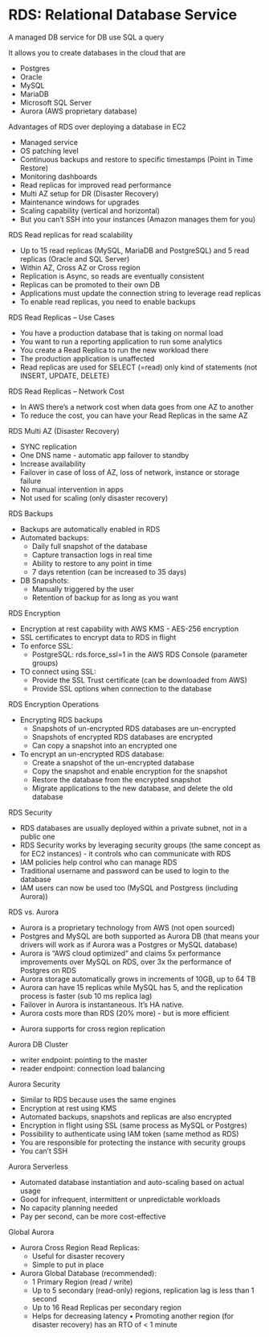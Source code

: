 # RDS: Relational Database Service

A managed DB service for DB use SQL a query

It allows you to create databases in the cloud that are
* Postgres
* Oracle
* MySQL
* MariaDB
* Microsoft SQL Server
* Aurora (AWS proprietary database)

Advantages of RDS over deploying a database in EC2
* Managed service
* OS patching level
* Continuous backups and restore to specific timestamps (Point in Time Restore)
* Monitoring dashboards
* Read replicas for improved read performance
* Multi AZ setup for DR (Disaster Recovery)
* Maintenance windows for upgrades
* Scaling capability (vertical and horizontal)
* But you can’t SSH into your instances (Amazon manages them for you)

RDS Read replicas for read scalability
* Up to 15 read replicas (MySQL, MariaDB and PostgreSQL) and 5 read replicas (Oracle and SQL Server)
* Within AZ, Cross AZ or Cross region
* Replication is Async, so reads are eventually consistent
* Replicas can be promoted to their own DB
* Applications must update the connection string to leverage read replicas
* To enable read replicas, you need to enable backups

RDS Read Replicas – Use Cases
- You have a production database that is taking on normal load
- You want to run a reporting application to run some analytics
- You create a Read Replica to run the new workload there
- The production application is unaffected
- Read replicas are used for SELECT (=read) only kind of statements (not INSERT, UPDATE, DELETE)

RDS Read Replicas – Network Cost
- In AWS there’s a network cost when data goes from one AZ to another 
- To reduce the cost, you can have your Read Replicas in the same AZ

RDS Multi AZ (Disaster Recovery)
* SYNC replication
* One DNS name - automatic app failover to standby
* Increase availability
* Failover in case of loss of AZ, loss of network, instance or storage failure
* No manual intervention in apps
* Not used for scaling (only disaster recovery)

RDS Backups
* Backups are automatically enabled in RDS
* Automated backups:
    * Daily full snapshot of the database
    * Capture transaction logs in real time
    * Ability to restore to any point in time
    * 7 days retention (can be increased to 35 days)
* DB Snapshots:
    * Manually triggered by the user
    * Retention of backup for as long as you want

RDS Encryption
* Encryption at rest capability with AWS KMS - AES-256 encryption
* SSL certificates to encrypt data to RDS in flight
* To enforce SSL:
    * PostgreSQL: rds.force_ssl=1 in the AWS RDS Console (parameter groups)
* TO connect using SSL:
    * Provide the SSL Trust certificate (can be downloaded from AWS)
    * Provide SSL options when connection to the database
	
	
RDS Encryption Operations
- Encrypting RDS backups
	- Snapshots of un-encrypted RDS databases are un-encrypted 
	- Snapshots of encrypted RDS databases are encrypted
	- Can copy a snapshot into an encrypted one
- To encrypt an un-encrypted RDS database: 
	- Create a snapshot of the un-encrypted database
	- Copy the snapshot and enable encryption for the snapshot
	- Restore the database from the encrypted snapshot
	- Migrate applications to the new database, and delete the old database

RDS Security
* RDS databases are usually deployed within a private subnet, not in a public one
* RDS Security works by leveraging security groups (the same concept as for EC2 instances) - it controls who can communicate with RDS
* IAM policies help control who can manage RDS
* Traditional username and password can be used to login to the database
* IAM users can now be used too (MySQL and Postgress (including Aurora))

RDS vs. Aurora
* Aurora is a proprietary technology from AWS (not open sourced)
* Postgres and MySQL are both supported as Aurora DB (that means your drivers will work as if Aurora was a Postgres or MySQL database)
* Aurora is “AWS cloud optimized” and claims 5x performance improvements over MySQL on RDS, over 3x the performance of Postgres on RDS
* Aurora storage automatically grows in increments of 10GB, up to 64 TB
* Aurora can have 15 replicas while MySQL has 5, and the replication process is faster (sub 10 ms replica lag)
* Failover in Aurora is instantaneous. It’s HA native.
* Aurora costs more than RDS (20% more) - but is more efficient
- Aurora supports for cross region replication

Aurora DB Cluster
- writer endpoint: pointing to the master
- reader endpoint: connection load balancing

Aurora Security
- Similar to RDS because uses the same engines
- Encryption at rest using KMS
- Automated backups, snapshots and replicas are also encrypted
- Encryption in flight using SSL (same process as MySQL or Postgres) 
- Possibility to authenticate using IAM token (same method as RDS) 
- You are responsible for protecting the instance with security groups 
- You can’t SSH

 Aurora Serverless
- Automated database instantiation and auto-scaling based on actual usage
- Good for infrequent, intermittent or unpredictable workloads
- No capacity planning needed
- Pay per second, can be more cost-effective 

Global Aurora
- Aurora Cross Region Read Replicas: 
	- Useful for disaster recovery
	- Simple to put in place
- Aurora Global Database (recommended):
	- 1 Primary Region (read / write)
	- Up to 5 secondary (read-only) regions, replication lag is less than 1 second
	- Up to 16 Read Replicas per secondary region
	- Helps for decreasing latency
	• Promoting another region (for disaster recovery) has an RTO of < 1 minute
	
